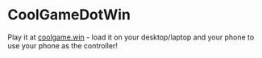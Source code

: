 # CoolGameDotWin
Play it at [coolgame.win](http://coolgame.win) - load it on your desktop/laptop and your phone to use your phone as the controller!
